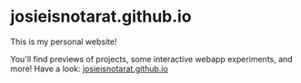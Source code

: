 # josieisnotarat.github.io

This is my personal website!

You'll find previews of projects, some interactive webapp experiments, and more!
Have a look: <a href="https://josieisnotarat.github.io/index.html">josieisnotarat.github.io</a>
